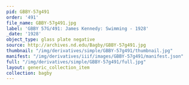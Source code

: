 ```yaml
---
pid: GBBY-57g491
order: '491'
file_name: GBBY-57g491.jpg
label: 'GBBY 57G/491: James Kennedy: Swimming - 1928'
_date: '1928'
object_type: glass plate negative
source: http://archives.nd.edu/Bagby/GBBY-57g491.jpg
thumbnail: "/img/derivatives/simple/GBBY-57g491/thumbnail.jpg"
manifest: "/img/derivatives/iiif/images/GBBY-57g491/manifest.json"
full: "/img/derivatives/simple/GBBY-57g491/full.jpg"
layout: generic_collection_item
collection: bagby
---
```

